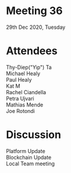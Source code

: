 # Meeting 36
29th Dec 2020, Tuesday

# Attendees
Thy-Diep("Yip") Ta   
Michael Healy   
Paul Healy   
Kat M   
Rachel Ciandella   
Petra Ujvari   
Mathias Mende    
Joe Rotondi   

# Discussion
Platform Update   
Blockchain Update   
Local Team meeting   
